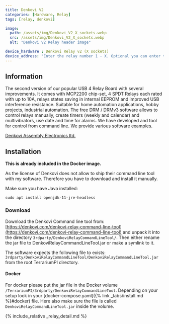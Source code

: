 ```yaml
---
title: Denkovi V2
categories: [Hardware, Relay]
tags: [relay, denkovi]

image:
  path: /assets/img/Denkovi_V2_X_sockets.webp
  src: /assets/img/Denkovi_V2_X_sockets.webp
  alt: "Denkovi V2 Relay header image"

device_hardware : Denkovi Relay v2 (X sockets)
device_address: "Enter the relay number 1 - X. Optional you can enter the Serial address of the board if you have multiple relay boards like: `1,0035685`"
---
```


## Information

The second version of our popular USB 4 Relay Board with several improvements. It comes with MCP2200 chip-set, 4 SPDT Relays each rated with up to 10A, relays states saving in internal EEPROM and improved USB interference resistance. Suitable for home automation applications, hobby projects, industrial automation. The free DRM / DRMv3 software allows to control relays manually, create timers (weekly and calendar) and multivibrators, use date and time for alarms. We have developed and tool for control from command line. We provide various software examples.

[Denkovi Assembly Electronics ltd.](https://denkovi.com/usb-relay-board-four-channels-for-home-automation-v2)

## Installation

**This is already included in the Docker image.**

As the license of Denkovi does not allow to ship their command line tool with my software. Therefore you have to download and install it manually.

Make sure you have Java installed:

```console
sudo apt install openjdk-11-jre-headless
```

### Download

Download the Denkovi Command line tool from: [https://denkovi.com/denkovi-relay-command-line-tool](https://denkovi.com/denkovi-relay-command-line-tool) and unpack it into the directory `3rdparty/DenkoviRelayCommandLineTool/`.
Then either rename the jar file to DenkoviRelayCommandLineTool.jar or make a symlink to it.

The software expects the following file to exists: `3rdparty/DenkoviRelayCommandLineTool/DenkoviRelayCommandLineTool.jar` from the root TerrariumPI directory.

#### Docker

For docker please put the jar file in the Docker volume `/TerrariumPI/3rdparty/DenkoviRelayCommandLineTool`. Depending on your setup look in your [docker-compose.yaml]({% link _tabs/install.md %}#docker) file. Here also make sure the file is called `DenkoviRelayCommandLineTool.jar` inside the volume.

{% include_relative _relay_detail.md %}
